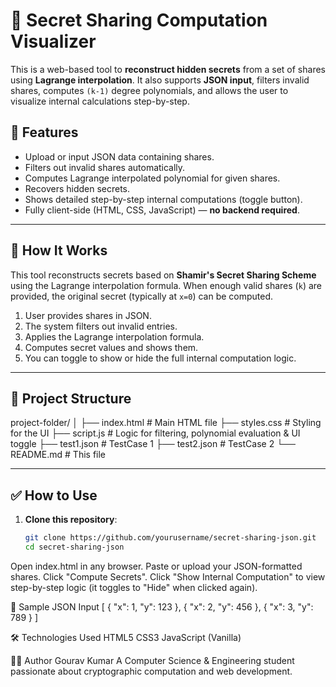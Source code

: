 # 🔐 Secret Sharing Computation Visualizer

This is a web-based tool to **reconstruct hidden secrets** from a set of shares using **Lagrange interpolation**. It also supports **JSON input**, filters invalid shares, computes `(k-1)` degree polynomials, and allows the user to visualize internal calculations step-by-step.

## 🚀 Features

- Upload or input JSON data containing shares.
- Filters out invalid shares automatically.
- Computes Lagrange interpolated polynomial for given shares.
- Recovers hidden secrets.
- Shows detailed step-by-step internal computations (toggle button).
- Fully client-side (HTML, CSS, JavaScript) — **no backend required**.

---

## 🧪 How It Works

This tool reconstructs secrets based on **Shamir's Secret Sharing Scheme** using the Lagrange interpolation formula. When enough valid shares (`k`) are provided, the original secret (typically at `x=0`) can be computed.

1. User provides shares in JSON.
2. The system filters out invalid entries.
3. Applies the Lagrange interpolation formula.
4. Computes secret values and shows them.
5. You can toggle to show or hide the full internal computation logic.

---

## 📁 Project Structure

project-folder/
│
├── index.html # Main HTML file
├── styles.css # Styling for the UI
├── script.js # Logic for filtering, polynomial evaluation & UI toggle
├── test1.json # TestCase 1
├── test2.json # TestCase 2
└── README.md # This file



---

## ✅ How to Use

1. **Clone this repository**:

   ```bash
   git clone https://github.com/yourusername/secret-sharing-json.git
   cd secret-sharing-json

Open index.html in any browser.
Paste or upload your JSON-formatted shares.
Click "Compute Secrets".
Click "Show Internal Computation" to view step-by-step logic (it toggles to "Hide" when clicked again).


📌 Sample JSON Input
[
  { "x": 1, "y": 123 },
  { "x": 2, "y": 456 },
  { "x": 3, "y": 789 }
]

🛠 Technologies Used
HTML5
CSS3
JavaScript (Vanilla)


🧑‍💻 Author
Gourav Kumar
A Computer Science & Engineering student passionate about cryptographic computation and web development.
